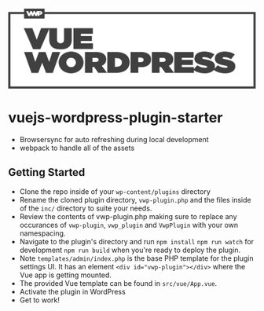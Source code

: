 ![image](_repo/vue-wordpress-logo.png)

# vuejs-wordpress-plugin-starter

-   Browsersync for auto refreshing during local development
-   webpack to handle all of the assets

## Getting Started

-   Clone the repo inside of your `wp-content/plugins` directory
-   Rename the cloned plugin directory, `vwp-plugin.php` and the files inside of the `inc/` directory to suite your needs.
-   Review the contents of vwp-plugin.php making sure to replace any occurances of `vwp-plugin`, `vwp_plugin` and `VwpPlugin` with your own namespacing.
-   Navigate to the plugin's directory and run
    `npm install`
    `npm run watch` for development
    `npm run build` when you're ready to deploy the plugin.
-   Note `templates/admin/index.php` is the base PHP template for the plugin settings UI. It has an element `<div id="vwp-plugin"></div>` where the Vue app is getting mounted.
-   The provided Vue template can be found in `src/vue/App.vue`.
-   Activate the plugin in WordPress
-   Get to work!
